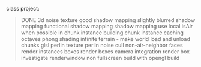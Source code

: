 class project:
> DONE
3d noise texture
good shadow mapping
slightly blurred shadow mapping
functional shadow mapping
shadow mapping
use local isAir when possible in chunk instance building
chunk instance caching
octaves
phong shading
infinite terrain - make world load and unload chunks
glsl perlin texture
perlin noise
cull non-air-neighbor faces
render instances boxes
render boxes
camera integration
render box
investigate renderwindow non fullscreen
build with opengl
build